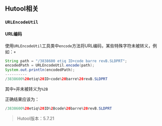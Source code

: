 ## Hutool相关

### `URLEncodeUtil`

#### URL编码

使用`URLEncodeUtil`工具类中`encode`方法将URL编码，某些特殊字符未被转义，例如：`+`

```java
String path = "/3838600 etiq ID+code barre revB.SLDPRT";
encodedPath = URLEncodeUtil.encode(path);
System.out.println(encodedPath);
----------
/3838600%20etiq%20ID+code%20barre%20revB.SLDPRT
```

其中`+`并未被转义为`%2B`

正确结果应该为：

```java
/3838600%20etiq%20ID%2Bcode%20barre%20revB.SLDPRT
```

> Hutool版本：5.7.21